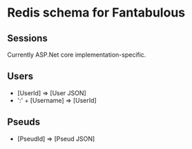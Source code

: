 # Redis schema for Fantabulous

## Sessions

Currently ASP.Net core implementation-specific.

## Users

* [UserId] => [User JSON]
* ':' + [Username] => [UserId]

## Pseuds

* [PseudId] => [Pseud JSON]

